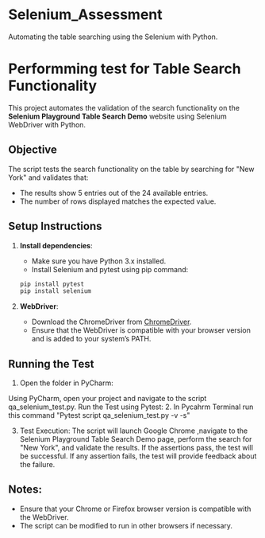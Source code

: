 # Selenium_Assessment
Automating the table searching using the Selenium with Python.

# Performming test for Table Search Functionality
This project automates the validation of the search functionality on the **Selenium Playground Table Search Demo** website using Selenium WebDriver with Python.

## Objective
The script tests the search functionality on the table by searching for "New York" and validates that:
- The results show 5 entries out of the 24 available entries.
- The number of rows displayed matches the expected value.

## Setup Instructions
1. **Install dependencies**:
    - Make sure you have Python 3.x installed.
    - Install Selenium and pytest using pip command:
    ```bash
    pip install pytest
    pip install selenium
    ```

2. **WebDriver**:
    - Download the ChromeDriver from [ChromeDriver](https://sites.google.com/chromium.org/driver/).
    - Ensure that the WebDriver is compatible with your browser version and is added to your system’s PATH.

## Running the Test
1. Open the folder in PyCharm:

Using PyCharm, open your project and navigate to the script qa_selenium_test.py.
Run the Test using Pytest:
2. In Pycahrm Terminal run this command 
"Pytest script qa_selenium_test.py -v -s"

3. Test Execution:
The script will launch Google Chrome ,navigate to the Selenium Playground Table Search Demo page, perform the search for "New York", and validate the results.
If the assertions pass, the test will be successful. If any assertion fails, the test will provide feedback about the failure.

## Notes:
- Ensure that your Chrome or Firefox browser version is compatible with the WebDriver.
- The script can be modified to run in other browsers if necessary.

